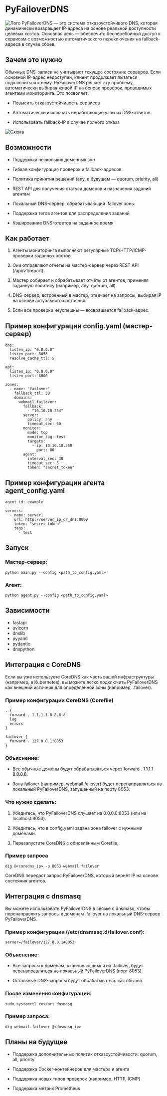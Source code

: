 # PyFailoverDNS
![Лого](docs/image/logo.svg)
PyFailoverDNS — это система отказоустойчивого DNS, которая динамически возвращает IP-адреса на основе реальной доступности целевых хостов. Основная цель — обеспечить бесперебойный доступ к сервисам с возможностью автоматического переключения на fallback-адреса в случае сбоев.

## Зачем это нужно
Обычные DNS-записи не учитывают текущее состояние серверов. Если основной IP-адрес недоступен, клиент продолжает пытаться подключиться к нему. PyFailoverDNS решает эту проблему, автоматически выбирая живой IP на основе проверок, проводимых агентами мониторинга. Это позволяет:

+ Повысить отказоустойчивость сервисов

+ Автоматически исключать неработающие узлы из DNS-ответов

+ Использовать fallback-IP в случае полного отказа

![Схема](docs/image/scheme1.png)

## Возможности

+ Поддержка нескольких доменных зон

+ Гибкая конфигурация проверок и fallback-адресов

+ Политика принятия решений (any, в будущем — quorum, priority, all)

+ REST API для получения статуса доменов и назначения заданий агентам

+ Локальный DNS-сервер, обрабатывающий .failover зоны

+ Поддержка тегов агентов для распределения заданий

+ Кэширование DNS-ответов на заданное время

## Как работает
1. Агенты мониторинга выполняют регулярные TCP/HTTP/ICMP-проверки заданных хостов.

2. Они отправляют отчёты на мастер-сервер через REST API (/api/v1/report).

3. Мастер собирает и обрабатывает отчёты от агентов, применяя заданную политику (например, any, quorum, all).

4. DNS-сервер, встроенный в мастер, отвечает на запросы, выбирая IP на основе актуального состояния.

5. Если все проверки неуспешны — возвращается fallback-адрес.


## Пример конфигурации config.yaml (мастер-сервер)
```
dns:
  listen_ip: "0.0.0.0"
  listen_port: 8053
  resolve_cache_ttl: 5

api:
  listen_ip: "0.0.0.0"
  listen_port: 8000

zones:
  - name: "failover"
    fallback_ttl: 30
    domains:
      webmail.failover:
        fallback:
          - "10.10.10.254"
        server:
          policy: any
          timeout_sec: 60
        monitor:
          mode: tcp
          monitor_tag: test
          targets:
            - ip: 10.10.10.250
              port: 80
        agent:
          interval_sec: 30
          timeout_sec: 5
          token: "secret_token"
```

## Пример конфигурации агента agent_config.yaml
```
agent_id: example

servers:
  - name: server1
    url: http://server_ip_or_dns:8000
    token: "secret_token"
    tags:
      - test
```


## Запуск
### Мастер-сервер:
`python main.py --config <path_to_config.yaml>`

### Агент:
`python agent.py --config <path_to_config.yaml>`

## Зависимости
+ fastapi
+ uvicorn
+ dnslib
+ pyyaml
+ pydantic
+ dnspython

## Интеграция с CoreDNS
Если вы уже используете CoreDNS как часть вашей инфраструктуры (например, в Kubernetes), вы можете легко подключить PyFailoverDNS как внешний источник для определённой зоны (например, .failover).

### Пример конфигурации CoreDNS (Corefile)
```
. {
  forward . 1.1.1.1 8.8.8.8
  log
  errors
}

failover {
  forward . 127.0.0.1:8053
}
```

### Объяснение:
+ Все обычные домены будут обрабатываться через forward . 1.1.1.1 8.8.8.8.

+ Зона failover (например, webmail.failover) будет перенаправляться на локальный PyFailoverDNS, запущенный на порту 8053.

### Что нужно сделать:
1. Убедитесь, что PyFailoverDNS слушает на 0.0.0.0:8053 (или на localhost:8053).

2. Убедитесь, что в config.yaml задана зона failover с нужными доменами.

3. Перезапустите CoreDNS с обновлённым Corefile.

### Пример запроса
```
dig @<coredns_ip> -p 8053 webmail.failover
```

CoreDNS передаст запрос PyFailoverDNS, который вернёт IP на основе состояния агентов.

## Интеграция с dnsmasq
Вы можете использовать PyFailoverDNS в связке с dnsmasq, чтобы перенаправлять запросы к доменам .failover на локальный DNS-сервер PyFailoverDNS.

### Пример конфигурации (/etc/dnsmasq.d/failover.conf):
```
server=/failover/127.0.0.1#8053
```

### Объяснение:
+ Все запросы к доменам, оканчивающимся на .failover, будут перенаправляться на локальный PyFailoverDNS (порт 8053).

+ Остальные DNS-запросы будут обрабатываться как обычно.

### После изменения конфигурации:
`sudo systemctl restart dnsmasq`

### Пример запроса:
`dig webmail.failover @<dnsmasq_ip>`


## Планы на будущее
+ Поддержка дополнительных политик отказоустойчивости: quorum, all, priority

+ Поддержка Docker-контейнеров для мастера и агента

+ Поддержка новых типов проверок (например, HTTP, ICMP)

+ Поддержка метрик Prometheus